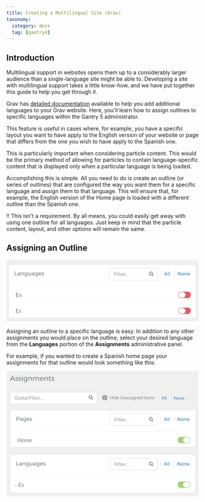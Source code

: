 ```yaml
---
title: Creating a Multilingual Site (Grav)
taxonomy:
  category: docs
  tag: [gantry4]
---
```


## Introduction

Multilingual support in websites opens them up to a considerably larger audience than a single-language site might be able to. Developing a site with multilingual support takes a little know-how, and we have put together this guide to help you get through it.

Grav has [detailed documentation](https://learn.getgrav.org/content/multi-language#multi-language-basics) available to help you add additional languages to your Grav website. Here, you'll learn how to assign outlines to specific languages within the Gantry 5 administrator.

This feature is useful in cases where, for example, you have a specific layout you want to have apply to the English version of your website or page that differs from the one you wish to have apply to the Spanish one.

This is particularly important when considering particle content. This would be the primary method of allowing for particles to contain language-specific content that is displayed only when a particular language is being loaded.

Accomplishing this is simple. All you need to do is create an outline (or series of outlines) that are configured the way you want them for a specific language and assign them to that language. This will ensure that, for example, the English version of the Home page is loaded with a different outline than the Spanish one.

!! This isn't a requirement. By all means, you could easily get away with using one outline for all languages. Just keep in mind that the particle content, layout, and other options will remain the same.

## Assigning an Outline

![](multi_grav_1.png?classes=shadow,border)

Assigning an outline to a specific language is easy. In addition to any other assignments you would place on the outline, select your desired language from the **Languages** portion of the **Assignments** administrative panel.

For example, if you wanted to create a Spanish home page your assignments for that outline would look something like this:

![](multi_grav_2.png?classes=shadow,border)

